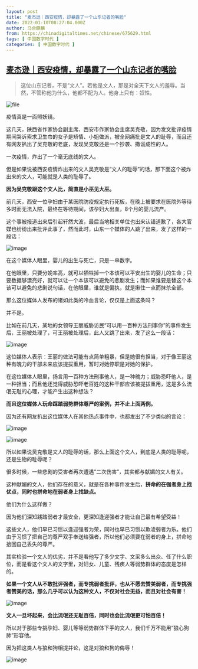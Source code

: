```yaml
---
layout: post
title: "麦杰逊｜西安疫情，却暴露了一个山东记者的嘴脸"
date: 2022-01-10T08:27:04.000Z
author: 乌合麒麟
from: https://chinadigitaltimes.net/chinese/675629.html
tags: [ 中国数字时代 ]
categories: [ 中国数字时代 ]
---
```

<!--1641803224000-->
[麦杰逊｜西安疫情，却暴露了一个山东记者的嘴脸](https://chinadigitaltimes.net/chinese/675629.html)
------

<div>
<blockquote><p>这位山东记者，不是“文人”。若他是文人，那是对全天下文人的羞辱。当然，不管称他为什么，他都不配为人。他身上只有：奴性。</p></blockquote><p><img src="https://chinadigitaltimes.net/chinese/files/2022/01/image-1641814139473.png" alt="file" /></p><p>疫情真是一面照妖镜。</p><p>这几天，陕西省作家协会副主席、西安市作家协会主席吴克敬，因为发文批评疫情期间哭诉索求卫生巾的女子是矫情、小姐做派，被全网痛批是文人的耻辱，而且还有网友扒出了吴克敬的老底，发现吴克敬还是一个抄袭、撒谎成性的人。</p><p>一次疫情，炸出了一个毫无底线的文人。</p><p>但是如果说被西安疫情炸出来的文人吴克敬是“文人的耻辱”的话，那下面这个被炸出来的文人，可能就是人类的耻辱了。</p><p><strong>因为吴克敬跟这个文人比，简直是小巫见大巫。</strong></p><p>前几天，西安一位孕妇由于某医院防疫规定执行死板，在晚上被要求在医院外等待多时而无法入院，最终在等待期间，该孕妇大出血，8个月的婴儿流产。</p><p>这个事被报道出来后引起轩然大波，最后当地相关单位也出来认错道歉了，各大官媒也纷纷出来批评此事了，然而此时，山东一个媒体的人跳了出来，发了这样的一段话：</p><p><img src="https://chinadigitaltimes.net/chinese/files/2022/01/post-675629-61dc19a522524.png" alt="image" /></p><p>在这个媒体人眼里，婴儿的出生与死亡，只是一串数字。</p><p>在他眼里，只要分娩率高，就可以牺牲掉一个本该可以平安出生的婴儿的生命；只要数据够漂亮好，就可以让一个本该可以避免的悲剧发生；而如果谁要是替这个本该可以避免的悲剧说句话，在他眼里，谁就是偏执，就是揪住一点而抹杀全部。</p><p>那么这位媒体人发布的诸如此类的冷血言论，仅仅是上面这条吗？</p><p>并不是。</p><p>比如在前几天，某地的女领导王丽威胁访民“可以用一百种方法刑事你”的事件发生后，王丽被处理了，可王丽被处理后，此人又跳了出来，发了这么一段话：</p><p><img src="https://chinadigitaltimes.net/chinese/files/2022/01/post-675629-61dc19a535b38.png" alt="image" /></p><p>这位媒体人表示：王丽的做法可能有点简单粗暴，但是她很有担当，对于像王丽这种有魄力的干部未来应该提拔重用，暂时对她停职是对她的保护。</p><p>在这位媒体人眼里，扬言用一百种方法刑事他人，是一种魄力；威胁恐吓他人，是一种担当；而且他还觉得威胁恐吓老百姓的这种干部应该被提拔重用，这是多么流氓无耻的心理，才能产生出这种想法？</p><p><strong>而且这位媒体人玩命踩踏弱势群体尊严的案例，并不止上面两例。</strong></p><p>因为还有网友扒出这位媒体人在其他热点事件中，也都发出了不少类似的言论：</p><p><img src="https://chinadigitaltimes.net/chinese/files/2022/01/post-675629-61dc19a556bd1.png" alt="image" /></p><p><img src="https://chinadigitaltimes.net/chinese/files/2022/01/post-675629-61dc19a56c27d.png" alt="image" /></p><p>所以如果说吴克敬是文人的耻辱的话，那么上面这个文人，到底是人类的耻辱呢，还是生物的耻辱呢？</p><p>很多时候，一些悲剧的受害者再次遭遇“二次伤害”，其实都与献媚的文人有关。</p><p>这种献媚的文人，他们存在的意义，就是在各种事件发生后，<strong>拼命的在强者身上找优点，同时也拼命地在弱者身上找缺点。</strong></p><p>他们为什么这样做？</p><p>因为他们深知践踏弱者才最安全，更深知逢迎强者才能让自己最有希望受益！</p><p>这些文人，他们早已习惯以逢迎强者为荣，同时也早已习惯以欺凌弱者为乐。他们由于习惯了把自己的尊严双手奉送给强者，所以他们必须要在弱者的身上，拼命地拾回自己丢失的尊严。</p><p>其实检验一个文人的优劣，并不是看他写了多少文字、文采多么出众、任了什么职位，而是看这个文人的文字里，对妇女、儿童、残疾人等弱势群体的态度是怎样的。</p><p><strong>如果一个文人从不敢批评强者，而专挑弱者批评，也从不愿去赞美弱者，而专挑强者赞美的话，那么几乎可以认为这种文人，不仅对社会无益，而且对社会有害！</strong></p><p><img src="https://chinadigitaltimes.net/chinese/files/2022/01/post-675629-61dc19a57c7bd.png" alt="image" /></p><p><strong>文人一旦坏起来，会比流氓还无耻百倍，同时也会比流氓更可怕百倍！</strong></p><p>所以对于那些专挑孕妇、婴儿等等弱势群体下手的文人，我们千万不能用“狼心狗肺”形容他。</p><p>因为把这类人与狼和狗相提并论，这是对狼和狗的侮辱！</p><p><img src="https://chinadigitaltimes.net/chinese/files/2022/01/post-675629-61dc19a5880f0.png" alt="image" /></p>
</div>
